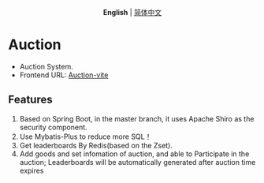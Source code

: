 <p align='center'>
<b>English</b> | <a href="https://github.com/Valinaa/Auction/blob/master/README.zh-CN.md">简体中文</a>
</p>

# Auction

- Auction System.
- Frontend URL: [Auction-vite](https://github.com/Valinaa/Auction-vite)

## Features

1. Based on Spring Boot, in the master branch, it uses Apache Shiro as the security component.
2. Use Mybatis-Plus to reduce more SQL！
3. Get leaderboards By Redis(based on the Zset).
4. Add goods and set infomation of auction, and able to Participate in the auction; Leaderboards will be automatically generated after auction time expires
